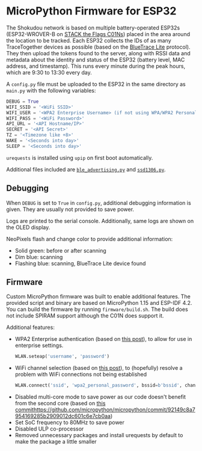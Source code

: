 # MicroPython Firmware for ESP32

The Shokudou network is based on multiple battery-operated ESP32s (ESP32-WROVER-B on [STACK the Flags C01Ns](https://github.com/c01nrepo)) placed in the area around the location to be tracked. Each ESP32 collects the IDs of as many TraceTogether devices as possible (based on the [BlueTrace Lite](https://www.developer.tech.gov.sg/assets/files/TT_Token_Technical_Writeup.pdf) protocol). They then upload the tokens found to the server, along with RSSI data and metadata about the identity and status of the ESP32 (battery level, MAC address, and timestamp). This runs every minute during the peak hours, which are 9:30 to 13:30 every day.

A ``config.py`` file must be uploaded to the ESP32 in the same directory as ``main.py`` with the following variables:
```python
DEBUG = True
WIFI_SSID = '<WiFi SSID>'
WIFI_USER = '<WPA2 Enterprise Username> (if not using WPA/WPA2 Personal)'
WIFI_PASS = '<WiFi Password>'
API_URL = '<API Hostname/IP>'
SECRET = '<API Secret>'
TZ = '<Timezone like +8>'
WAKE = '<Seconds into day>'
SLEEP = '<Seconds into day>'
```

``urequests`` is installed using ``upip`` on first boot automatically.

Additional files included are [``ble_advertising.py``](https://github.com/micropython/micropython/blob/master/examples/bluetooth/ble_advertising.py) and [``ssd1306.py``](https://github.com/micropython/micropython/blob/master/drivers/display/ssd1306.py).

## Debugging

When ``DEBUG`` is set to ``True`` in ``config.py``, additional debugging information is given. They are usually not provided to save power.

Logs are printed to the serial console. Additionally, same logs are shown on the OLED display.

NeoPixels flash and change color to provide additional information:
* Solid green: before or after scanning
* Dim blue: scanning
* Flashing blue: scanning, BlueTrace Lite device found

## Firmware

Custom MicroPython firmware was built to enable additional features. The provided script and binary are based on MicroPython 1.15 and ESP-IDF 4.2. You can build the firmware by running ``firmware/build.sh``. The build does not include SPIRAM support although the C01N does support it.

Additional features:
* WPA2 Enterprise authentication (based on [this post](https://forum.micropython.org/viewtopic.php?f=18&t=7219#p41036)), to allow for use in enterprise settings.
  ```python
  WLAN.seteap('username', 'password')
  ```
* WiFi channel selection (based on [this post](https://forum.micropython.org/viewtopic.php?f=16&t=7964&p=45347#p45370)), to (hopefully) resolve a problem with WiFi connections not being established
  ```python
  WLAN.connect('ssid', 'wpa2_personal_password', bssid=b'bssid', channel=int)
  ```
* Disabled multi-core mode to save power as our code doesn't benefit from the second core (based on [this commit]()https://github.com/micropython/micropython/commit/92149c8a7954169285b2909012dc601c6e7cb0aa)
* Set SoC frequency to 80MHz to save power
* Disabled ULP co-processor
* Removed unnecessary packages and install urequests by default to make the package a little smaller


